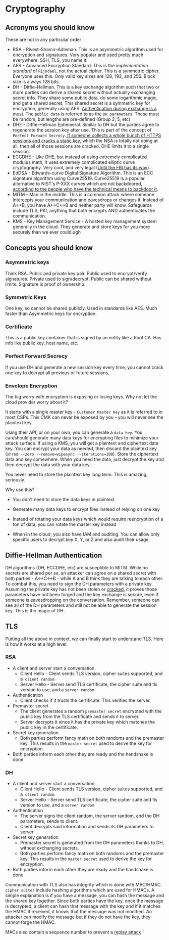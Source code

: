 # Cryptography

## Acronyms you should know

These are not in any particular order

* RSA - Rivest–Shamir–Adleman. This is an asymmetric algorithm used for encryption and signatures. Very popular and used pretty much everywhere. SSH, TLS, you name it.
* AES - Advanced Encryption Standard. This is the *implementation standard* of `Rijndael`, not the actual cipher. This is a symmetric cipher. Everyone uses this. Only valid key sizes are 128, 192, and 256. Block size is always 128 bits. 
* DH - Diffie–Hellman. This is a key exchange algorithm such that two or more parties can derive a shared secret without actually exchanging secret info. They share some public data, do some logarithmic magic, and get a shared secret. This shared secret is a symmetric key for encryption, generally using AES. [Authentication during exchange is a must](cryptography.md#diffie-hellman-authentication). The `public data` is referred to as the `DH parameters`.  These must be random, but lengths are pre-defined (Group 2, 5, etc)
* DHE - Diffie-Hellman Ephemeral. Similar to DH but the parties agree to regenerate the session key after use. This is part of the concept of `Perfect Forward Secrecy`.[ If someone collects a whole bunch of HTTPS sessions and cracks a static key,](https://en.wikipedia.org/wiki/Utah_Data_Center) which the NSA is totally not doing at all, then all of those sessions are cracked. DHE limits it to a single session.
* ECCDHE - Like DHE, but instead of using extremely complicated modulus math, it uses extremely complicated elliptic curve cryptography. Very cool, and very legal ([Until the FBI has its way](https://en.wikipedia.org/wiki/FBI%E2%80%93Apple_encryption_dispute)).
* EdDSA - Edwards-curve Digital Signature Algorithm. This is an ECC signature algorithm using Curve25519. Curve25519 is a popular alternative to NIST's P-XXX curves which are not backdoored, [according to the people who have the technical means to backdoor it](https://en.wikipedia.org/wiki/Dual_EC_DRBG).
* MITM - Man in the middle. This is a common attack where someone intercepts your communication and eavesdrops or changes it. Instead of A<->B, you have A<->C<->B and neither party will know. Safeguards include TLS, PKI, anything that both encrypts AND authenticates the communication. 
* KMS - Key Management Service - A hosted key management system generally in the cloud. They generate and store keys for you more securely than we ever could.ugh 


## Concepts you should know

### Asymmetric keys 

Think RSA. Public and private key pair. Public used to encrypt/verify signatures. Private used to sign/decrypt. Public can be shared without limits. Signature is proof of ownership.

### Symmetric Keys
One key, so cannot be shared publicly. Used in standards like AES. Much faster than Asymmetric keys for encryption. 

### Certificate 
This is a public key container that is signed by an entity like a Root CA. Has info like public key, host name, etc.

### Perfect Forward Secrecy 
If you use DH and generate a new session key every time, you cannot crack one key to decrypt all previous or future sessions. 

### Envelope Encryption
The big worry with encryption is exposing or losing keys. Why not let the cloud provider worry about it?

It starts with a single master key - `Customer Master Key` as it is referred to in most CSPs. This CMK can never be exposed by you - you will never see the plaintext key.

Using their API, or on your own, you can generate a `data key`. You can/should generate many data keys for encrypting files to minimize your attack surface. If using a KMS, you will get a plaintext and ciphertext data key. You can encrypt your data as needed, then discard the plaintext key (`shred --zero --remove=wipesync --iterations=100`). Store the ciphertext data and key somewhere. When you need the data, just decrypt the key and then decrypt the data with your data key. 

You never need to store the plaintext key long term. This is amazing, seriously.

Why use this?

* You don't need to store the data keys in plaintext

* Generate many data keys to encrypt files instead of relying on one key

* Instead of rotating your data keys which would require reencryption of a ton of data, you can rotate the master key instead

* When in the cloud, you also have IAM and auditing. You can allow only specific users to decrypt key X, Y, or Z and also audit their usage.


## Diffie-Hellman Authentication
DH algorithms (DH, ECCDHE, etc) are susceptible to MITM. While no secrets are shared per se, an attacker can agree on a shared secret with both parties - A<->C<->B - while A and B think they are talking to each other. To combat this, you need to sign the DH parameters with a private key. Assuming the private key has not been stolen or [cracked](https://en.wikipedia.org/wiki/Shor%27s_algorithm), it proves those parameters have not been forged and the key exchange is secure, even if someone is eavesdropping on the conversation. Remember, someone can see all of the DH parameters and still not be able to generate the session key. This is the magic of DH. 

## TLS

Putting all the above in context, we can finally start to understand TLS. Here is how it works at a high level: 

### RSA

* A client and server start a conversation. 
    * Client Hello - Client sends TLS version, cipher suites supported, and a` client random`
    * Server Hello - Server send TLS certificate, the cipher suite and tls version to use, and a `server random`
* Authentication
    * Client checks if it trusts the certificate. This verifies the server.
* Premaster secret
    * The client generates a random `premaster secret` encrypted with the public key from the TLS certificate and sends it to server.
    * Server decrypts it since it has the private key which matches the public key in the certificate.
* Secret key generation
    * Both parties perform fancy math on both randoms and the premaster key. This results in the `master secret` used to derive the key for encryption. 
* Both parties inform each other they are ready and the handshake is done. 

### DH

* A client and server start a conversation. 
    * Client Hello - Client sends TLS version, cipher suites supported, and a` client random`
    * Server Hello - Server send TLS certificate, the cipher suite and tls version to use, and a `server random`
* Authentication
    * The server signs the client random, the server random, and the DH parameters, sends to client. 
    * Client decrypts said information and sends its DH parameters to server
* Secret key generation
    * Premaster secret is generated from the DH parameters thanks to DH, without exchanging secrets.
    * Both parties perform fancy math on both randoms and the premaster key. This results in the `master secret` used to derive the key for encryption. 
* Both parties inform each other they are ready and the handshake is done. 

Communication with TLS also has integrity which is done with MAC/HMAC. `cipher suites` include hashing algorithms which are used for HMACs. A simple explanation is if you have a message, you can hash the message and the shared key together. Since both parties have the key, once the message is decrypted, a client can hash that message with the key and if it matches the HMAC it received, it knows that the message was not modified. An attacker can modify the message but if they do not have the key, they cannot forge the HMAC. 

MACs also contain a sequence number to prevent a [replay attack](attacks.md#replay-attack)

